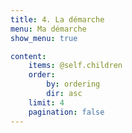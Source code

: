 ```yaml
---
title: 4. La démarche
menu: Ma démarche
show_menu: true

content:
    items: @self.children
    order:
        by: ordering
        dir: asc
    limit: 4
    pagination: false
---
```

